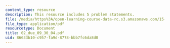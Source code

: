 ```yaml
---
content_type: resource
description: This resource includes 5 problem statements.
file: /media/https%3A/open-learning-course-data-rc.s3.amazonaws.com/15-010-economic-analysis-for-business-decisions-fall-2004/86633b10c957fa9d8778bbb7fc6da8d0_02_due_09_30_04.pdf
file_type: application/pdf
resourcetype: Document
title: 02_due_09_30_04.pdf
uid: 86633b10-c957-fa9d-8778-bbb7fc6da8d0
---
```

